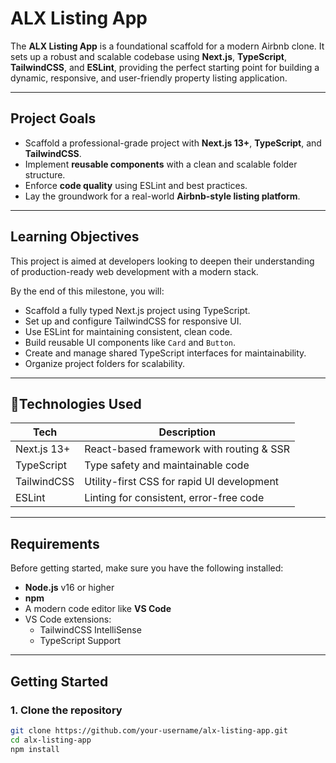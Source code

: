 # ALX Listing App

The **ALX Listing App** is a foundational scaffold for a modern Airbnb clone. It sets up a robust and scalable codebase using **Next.js**, **TypeScript**, **TailwindCSS**, and **ESLint**, providing the perfect starting point for building a dynamic, responsive, and user-friendly property listing application.

---

## Project Goals

- Scaffold a professional-grade project with **Next.js 13+**, **TypeScript**, and **TailwindCSS**.
- Implement **reusable components** with a clean and scalable folder structure.
- Enforce **code quality** using ESLint and best practices.
- Lay the groundwork for a real-world **Airbnb-style listing platform**.

---

## Learning Objectives

This project is aimed at developers looking to deepen their understanding of production-ready web development with a modern stack.

By the end of this milestone, you will:

- Scaffold a fully typed Next.js project using TypeScript.
- Set up and configure TailwindCSS for responsive UI.
- Use ESLint for maintaining consistent, clean code.
- Build reusable UI components like `Card` and `Button`.
- Create and manage shared TypeScript interfaces for maintainability.
- Organize project folders for scalability.

---

## 🧑Technologies Used

| Tech           | Description                                  |
|----------------|----------------------------------------------|
| Next.js 13+    | React-based framework with routing & SSR     |
| TypeScript     | Type safety and maintainable code            |
| TailwindCSS    | Utility-first CSS for rapid UI development   |
| ESLint         | Linting for consistent, error-free code      |

---

## Requirements

Before getting started, make sure you have the following installed:

- **Node.js** v16 or higher
- **npm**
- A modern code editor like **VS Code**
- VS Code extensions:
  - TailwindCSS IntelliSense
  - TypeScript Support

---

## Getting Started

### 1. Clone the repository

```bash
git clone https://github.com/your-username/alx-listing-app.git
cd alx-listing-app
npm install
